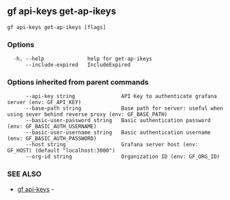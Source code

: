 ## gf api-keys get-ap-ikeys



```
gf api-keys get-ap-ikeys [flags]
```

### Options

```
  -h, --help              help for get-ap-ikeys
      --include-expired   IncludeExpired
```

### Options inherited from parent commands

```
      --api-key string               API Key to authenticate grafana server (env: GF_API_KEY)
      --base-path string             Base path for server: useful when using sever behind reverse proxy (env: GF_BASE_PATH)
      --basic-user-password string   Basic authentication password (env: GF_BASIC_AUTH_USERNAME)
      --basic-user-username string   Basic authentication username (env: GF_BASIC_AUTH_PASSWORD)
      --host string                  Grafana server host (env: GF_HOST) (default "localhost:3000")
      --org-id string                Organization ID (env: GF_ORG_ID)
```

### SEE ALSO

* [gf api-keys](gf_api-keys.md)	 - 


